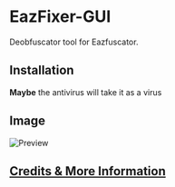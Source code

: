 # EazFixer-GUI
Deobfuscator tool for Eazfuscator.

## Installation
**Maybe** the antivirus will take it as a virus

## Image
![Preview](https://user-images.githubusercontent.com/65697997/125558298-59881179-928b-4ea0-b19f-ba9a643ba172.png)

## [Credits & More Information](https://github.com/HoLLy-HaCKeR/EazFixer)
